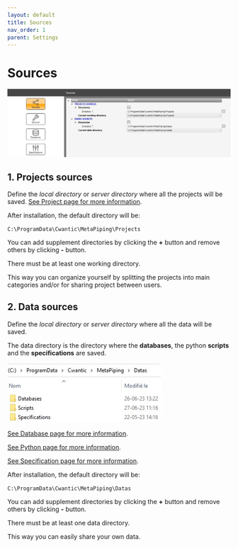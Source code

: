 ```yaml
---
layout: default
title: Sources
nav_order: 1
parent: Settings
---
```


# Sources

![Image](../Images/Sources.jpg)

## 1. Projects sources

Define the *local directory* or *server directory* where all the projects will be saved. [See Project page for more information](https://documentation.metapiping.com/Explorer/Project.html).

After installation, the default directory will be:

    C:\ProgramData\Cwantic\MetaPiping\Projects

You can add supplement directories by clicking the **+** button and remove others by clicking **-** button.

There must be at least one working directory.

This way you can organize yourself by splitting the projects into main categories and/or for sharing project between users.

## 2. Data sources

Define the *local directory* or *server directory* where all the data will be saved.

The data directory is the directory where the **databases**, the python **scripts** and the **specifications** are saved.

![Image](../Images/DataDirectory.jpg)

[See Database page for more information](https://documentation.metapiping.com/Settings/Databases/index.html).

[See Python page for more information](https://documentation.metapiping.com/Python/index.html).

[See Specification page for more information](https://documentation.metapiping.com/Settings/Specifications.html).

After installation, the default directory will be:

    C:\ProgramData\Cwantic\MetaPiping\Datas

You can add supplement directories by clicking the **+** button and remove others by clicking **-** button.

There must be at least one data directory.

This way you can easily share your own data.

